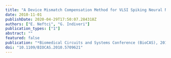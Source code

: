 ```yaml
---
title: "A Device Mismatch Compensation Method for VLSI Spiking Neural Networks"
date: 2010-11-01
publishDate: 2020-04-29T17:50:07.284318Z
authors: ["E. Neftci", "G. Indiveri"]
publication_types: ["1"]
abstract: ""
featured: false
publication: "*Biomedical Circuits and Systems Conference (BioCAS), 2010*"
doi: "10.1109/BIOCAS.2010.5709621"
---
```


